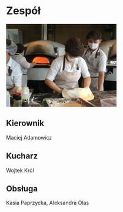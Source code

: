 # Zespół

<img src = "img/pizza-gdc83581f0_1920.jpg" width = 300>

## Kierownik

Maciej Adamowicz

## Kucharz

Wojtek Król

## Obsługa 

Kasia Paprzycka,
Aleksandra Olas

